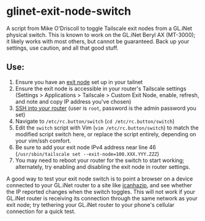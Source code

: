 # glinet-exit-node-switch
A script from Mike O'Driscoll to toggle Tailscale exit nodes from a GL.iNet physical switch. This is known to work on the GL.iNet Beryl AX (MT-3000); it likely works with most others, but cannot be guaranteed. Back up your settings, use caution, and all that good stuff.

## Use:
1. Ensure you have an [exit node](https://tailscale.com/kb/1103/exit-nodes) set up in your tailnet
2. Ensure the exit node is accessible in your router's Tailscale settings (Settings > Applications > Tailscale > Custom Exit Node, enable, refresh, and note and copy IP address you've chosen)
3. [SSH into your router](https://docs.gl-inet.com/router/en/3/tutorials/ssh/) (user is `root`, password is the admin password you set)
4. Navigate to `/etc/rc.button/switch` (`cd /etc/rc.button/switch`)
5. Edit the `switch` script with Vim (`vim /etc/rc.button/switch`) to match the modified script switch here, or replace the script entirely, depending on your vim/ssh comfort.
6. Be sure to add your exit node IPv4 address near line 46 (`/usr/sbin/tailscale set --exit-node=100.XXX.YYY.ZZZ`)
7. You may need to reboot your router for the switch to start working; alternately, try enabling and disabling the exit node in router settings.

A good way to test your exit node switch is to point a browser on a device connected to your GL.iNet router to a site like [icanhazip](https://icanhazip.com), and see whether the IP reported changes when the switch toggles. This will not work if your GL.iNet router is receiving its connection through the same network as your exit node; try tethering your GL.iNet router to your phone's cellular connection for a quick test.

